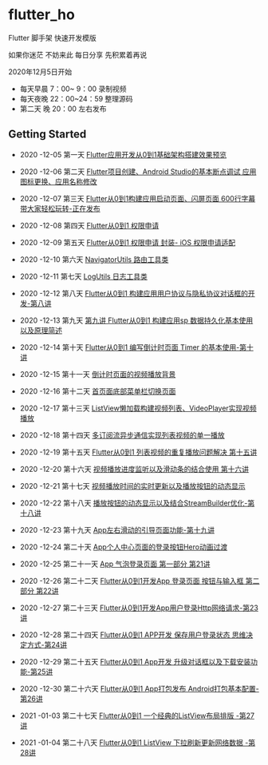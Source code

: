 # flutter_ho

Flutter 脚手架 快速开发模版

 如果你迷茫 不妨来此 每日分享 先积累着再说

2020年12月5日开始

*  每天早晨 7：00~ 9：00 录制视频
*  每天夜晚 22：00~24：59 整理源码
*  第二天 晚 20：00 左右发布   

## Getting Started

*  2020 -12-05  第一天 [Flutter应用开发从0到1基础架构搭建效果预览](https://www.bilibili.com/video/BV1rZ4y1G7cK/)
*  2020 -12-06  第二天 [Flutter项目创建、Android Studio的基本断点调试 应用图标更换、应用名称修改](https://www.bilibili.com/video/BV1pt4y1Y7F8/)
*  2020 -12-07  第三天 [Flutter从0到1构建应用启动页面、闪屏页面 600行字幕 带大家轻松玩转-正在发布](https://www.bilibili.com/video/BV1VA41147WG/)
*  2020 -12-08  第四天 [Flutter从0到1 权限申请 ](https://www.bilibili.com/video/BV1jK4y1L795/)
*  2020 -12-09  第五天 [Flutter从0到1 权限申请 封装- iOS 权限申请适配](https://www.bilibili.com/video/BV1654y147Fr/)
*  2020 -12-10  第六天 [NavigatorUtils 路由工具类](https://www.bilibili.com/video/BV1VA41147WG/)
*  2020 -12-11  第七天 [ LogUtils 日志工具类](https://www.bilibili.com/video/BV1VA41147WG/)

*  2020 -12-12  第八天 [Flutter从0到1 构建应用用户协议与隐私协议对话框的开发-第八讲](https://www.bilibili.com/video/BV1Bi4y1571R/)
*  2020 -12-13  第九天 [第九讲 Flutter从0到1 构建应用sp 数据持久化基本使用以及原理简述](https://www.bilibili.com/video/BV1Wt4y1k7py/)
*  2020 -12-14  第十天 [ Flutter从0到1 编写倒计时页面 Timer 的基本使用-第十讲 ](https://www.bilibili.com/video/BV1pz4y1r7CS/)
*  2020 -12-15  第十一天 [ 倒计时页面的视频播放背景 ](https://www.bilibili.com/video/BV1D64y1f7re/)
*  2020 -12-16  第十二天 [ 首页面底部菜单栏切换页面](https://www.bilibili.com/video/BV1fh411Z7bX/)
*  2020 -12-17  第十三天 [ ListView懒加载构建视频列表、VideoPlayer实现视频播放](https://www.bilibili.com/video/BV16T4y1M7wh/)
*  2020 -12-18  第十四天 [ 多订阅流异步通信实现列表视频的单一播放](https://www.bilibili.com/video/BV16T4y1M7wh/)

*  2020 -12-19  第十五天 [Flutter从0到1 列表视频的重复播放问题解决 第十五讲](https://www.bilibili.com/video/BV1wz4y1r7QL/)
*  2020 -12-20  第十六天 [ 视频播放进度监听以及滑动条的结合使用 第十六讲](https://www.bilibili.com/video/BV1va4y1H7Po/)
*  2020 -12-21  第十七天 [视频播放时间的实时更新以及播放按钮的动态显示](https://www.bilibili.com/video/BV1ea4y1H7zP/)
*  2020 -12-22  第十八天 [播放按钮的动态显示以及结合StreamBuilder优化-第十八讲](https://www.bilibili.com/video/BV1op4y1z7TC/)
*  2020 -12-23 第十九天 [App左右滑动的引导页面功能-第十九讲](https://www.bilibili.com/video/BV1aK4y1V7Sw/)


*  2020 -12-24  第二十天 [App个人中心页面的登录按钮Hero动画过渡](https://www.bilibili.com/video/BV1ez4y1r7da/)
*  2020 -12-25  第二十一天 [App 气泡登录页面 第一部分 第21讲](https://www.bilibili.com/video/BV1iA411p7jy/)
*  2020 -12-26  第二十二天 [Flutter从0到1开发App 登录页面 按钮与输入框 第二部分 第22讲](https://www.bilibili.com/video/BV1k5411H7Nt/)
*  2020 -12-27  第二十三天 [Flutter从0到1开发App用户登录Http网络请求-第23讲](https://www.bilibili.com/video/BV1kK4y1V72F/)

*  2020 -12-28  第二十四天 [Flutter从0到1 APP开发 保存用户登录状态 思维决定方式-第24讲](https://www.bilibili.com/video/BV1zt4y167oo/)
*  2020 -12-29  第二十五天 [Flutter从0到1 App开发 升级对话框以及下载安装功能-第25讲](https://www.bilibili.com/video/BV1ba4y1p7xL/)
*  2020 -12-30  第二十六天 [Flutter从0到1 App打包发布 Android打包基本配置-第26讲](https://www.bilibili.com/video/BV1PK4y157B3/)


*  2021 -01-03  第二十七天 [Flutter从0到1 一个经典的ListView布局排版 -第27讲](https://www.bilibili.com/video/BV1vp4y1B7X1/)
*  2021 -01-04  第二十八天 [Flutter从0到1 ListView 下拉刷新更新网络数据 -第28讲](https://www.bilibili.com/video/BV1G54y147v6)


